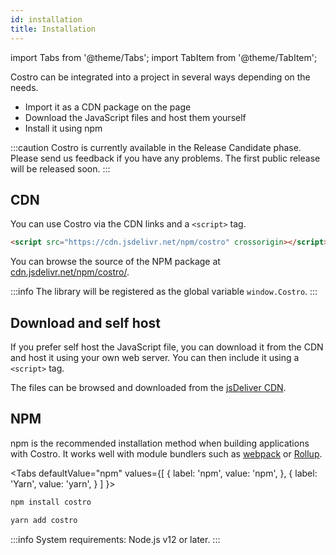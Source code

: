 ```yaml
---
id: installation
title: Installation
---
```


import Tabs from '@theme/Tabs';
import TabItem from '@theme/TabItem';

Costro can be integrated into a project in several ways depending on the needs.

- Import it as a CDN package on the page
- Download the JavaScript files and host them yourself
- Install it using npm

:::caution
Costro is currently available in the Release Candidate phase. Please send us feedback if you have any problems. The first public release will be released soon.
:::

## CDN

You can use Costro via the CDN links and a `<script>` tag.

```html
<script src="https://cdn.jsdelivr.net/npm/costro" crossorigin></script>
```

You can browse the source of the NPM package at [cdn.jsdelivr.net/npm/costro/](https://cdn.jsdelivr.net/npm/costro/).

:::info
The library will be registered as the global variable `window.Costro`.
:::

## Download and self host

If you prefer self host the JavaScript file, you can download it from the CDN and host it using your own web server. You can then include it using a `<script>` tag.

The files can be browsed and downloaded from the [jsDeliver CDN](https://www.jsdelivr.com/package/npm/costro).

## NPM

npm is the recommended installation method when building applications with Costro. It works well with module bundlers such as [webpack](https://webpack.js.org) or [Rollup](https://rollupjs.org).

<Tabs
defaultValue="npm"
values={[
{ label: 'npm', value: 'npm', },
{ label: 'Yarn', value: 'yarn', }
]
}>
<TabItem value="npm">

```bash
npm install costro
```

</TabItem>
<TabItem value="yarn">

```bash
yarn add costro
```

</TabItem>
</Tabs>

:::info
System requirements: Node.js v12 or later.
:::
